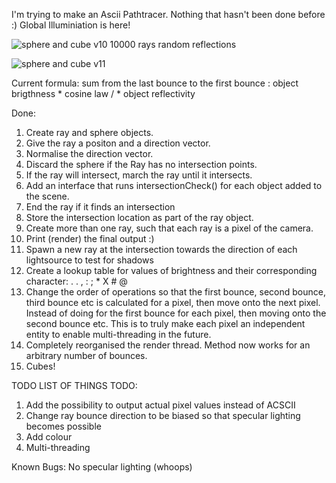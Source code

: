 I'm trying to make an Ascii Pathtracer. Nothing that hasn't been done before :)
Global Illuminiation is here!

![sphere and cube v10 10000 rays random reflections](https://github.com/Fullyverified/ASCII_PathTracer/assets/138776324/65fcac25-cea8-48f5-a6c7-6f25d58adb87)

![sphere and cube v11 ](https://github.com/Fullyverified/ASCII_PathTracer/assets/138776324/08342bf5-7b4f-47ae-9566-f9235ccd9ff4)

Current formula: sum from the last bounce to the first bounce :
object brigthness * cosine law / * object reflectivity

Done:
1. Create ray and sphere objects.
2. Give the ray a positon and a direction vector.
3. Normalise the direction vector.
4. Discard the sphere if the Ray has no intersection points.
5. If the ray will intersect, march the ray until it intersects.
6. Add an interface that runs intersectionCheck() for each object added to the scene.
7. End the ray if it finds an intersection
8. Store the intersection location as part of the ray object.
9. Create more than one ray, such that each ray is a pixel of the camera.
10. Print (render) the final output :)
11. Spawn a new ray at the intersection towards the direction of each lightsource to test for shadows
12. Create a lookup table for values of brightness and their corresponding character: . . , : ; * X # @
13. Change the order of operations so that the first bounce, second bounce, third bounce etc is calculated for a pixel, then move onto the next pixel.
    Instead of doing for the first bounce for each pixel, then moving onto the second bounce etc.
    This is to truly make each pixel an independent entity to enable multi-threading in the future.
14. Completely reorganised the render thread. Method now works for an arbitrary number of bounces.
15. Cubes!

TODO LIST OF THINGS TODO:
1. Add the possibility to output actual pixel values instead of ACSCII
2. Change ray bounce direction to be biased so that specular lighting becomes possible
3. Add colour
4. Multi-threading

Known Bugs:
No specular lighting (whoops)
